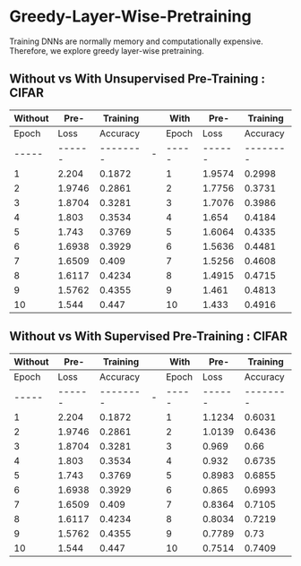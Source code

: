 # Greedy-Layer-Wise-Pretraining
Training DNNs are normally memory and computationally expensive. Therefore, we explore greedy layer-wise pretraining.

## Without vs With Unsupervised Pre-Training : CIFAR

 
| Without | Pre- | Training | | With | Pre- | Training |
| ----- | ------ | -------- |-| ----- | ------ | -------- |
| Epoch | Loss   | Accuracy | | Epoch | Loss   | Accuracy |
| ----- | ------ | -------- |-| ----- | ------ | -------- |
| 1     | 2.204  | 0.1872   | | 1     | 1.9574 | 0.2998   |
| 2     | 1.9746 | 0.2861   | | 2     | 1.7756 | 0.3731   |
| 3     | 1.8704 | 0.3281   | | 3     | 1.7076 | 0.3986   |
| 4     | 1.803  | 0.3534   | | 4     | 1.654  | 0.4184   |
| 5     | 1.743  | 0.3769   | | 5     | 1.6064 | 0.4335   |
| 6     | 1.6938 | 0.3929   | | 6     | 1.5636 | 0.4481   |
| 7     | 1.6509 | 0.409    | | 7     | 1.5256 | 0.4608   |
| 8     | 1.6117 | 0.4234   | | 8     | 1.4915 | 0.4715   |
| 9     | 1.5762 | 0.4355   | | 9     | 1.461  | 0.4813   |
| 10    | 1.544  | 0.447    | | 10    | 1.433  | 0.4916   |


## Without vs With Supervised Pre-Training : CIFAR

 
| Without | Pre- | Training | | With | Pre- | Training |
| ----- | ------ | -------- |-| ----- | ------ | -------- |
| Epoch | Loss   | Accuracy | | Epoch | Loss   | Accuracy |
| ----- | ------ | -------- |-| ----- | ------ | -------- |
| 1     | 2.204  | 0.1872   | | 1     | 1.1234 | 0.6031   |
| 2     | 1.9746 | 0.2861   | | 2     | 1.0139 | 0.6436   |
| 3     | 1.8704 | 0.3281   | | 3     | 0.969 | 0.66   |
| 4     | 1.803  | 0.3534   | | 4     | 0.932  | 0.6735   |
| 5     | 1.743  | 0.3769   | | 5     | 0.8983 | 0.6855   |
| 6     | 1.6938 | 0.3929   | | 6     | 0.865 | 0.6993   |
| 7     | 1.6509 | 0.409    | | 7     | 0.8364 | 0.7105   |
| 8     | 1.6117 | 0.4234   | | 8     | 0.8034 | 0.7219   |
| 9     | 1.5762 | 0.4355   | | 9     | 0.7789 | 0.73   |
| 10    | 1.544  | 0.447    | | 10    | 0.7514  | 0.7409   |











